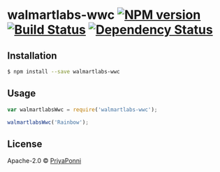 # walmartlabs-wwc [![NPM version][npm-image]][npm-url] [![Build Status][travis-image]][travis-url] [![Dependency Status][daviddm-image]][daviddm-url]
> 

## Installation

```sh
$ npm install --save walmartlabs-wwc
```

## Usage

```js
var walmartlabsWwc = require('walmartlabs-wwc');

walmartlabsWwc('Rainbow');
```
## License

Apache-2.0 © [PriyaPonni]()


[npm-image]: https://badge.fury.io/js/walmartlabs-wwc.svg
[npm-url]: https://npmjs.org/package/walmartlabs-wwc
[travis-image]: https://travis-ci.org/priyaponni/walmartlabs-wwc.svg?branch=master
[travis-url]: https://travis-ci.org/priyaponni/walmartlabs-wwc
[daviddm-image]: https://david-dm.org/priyaponni/walmartlabs-wwc.svg?theme=shields.io
[daviddm-url]: https://david-dm.org/priyaponni/walmartlabs-wwc
